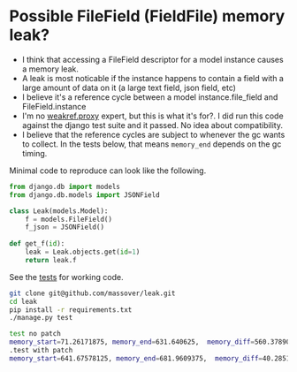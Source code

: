 # Possible FileField (FieldFile) memory leak?

- I think that accessing a FileField descriptor for a model instance causes a memory leak.
- A leak is most noticable if the instance happens to contain a field with a large amount of data on it (a large text field, json field, etc)
- I believe it's a reference cycle between a model instance.file_field and FileField.instance
- I'm no [weakref.proxy](https://docs.python.org/3/library/weakref.html#weakref.proxy) expert, but this is what it's for?. I did run this code against the django test suite and it passed. No idea about compatibility.
- I believe that the reference cycles are subject to whenever the gc wants to collect. In the tests below, that means `memory_end` depends on the gc timing.


Minimal code to reproduce can look like the following.

```python
from django.db import models
from django.db.models import JSONField

class Leak(models.Model):
    f = models.FileField()
    f_json = JSONField()
    
def get_f(id):
    leak = Leak.objects.get(id=1)
    return leak.f
```

See the [tests](leak/core/tests.py) for working code.

```bash
git clone git@github.com/massover/leak.git
cd leak
pip install -r requirements.txt
./manage.py test
```

```bash
test no patch
memory_start=71.26171875, memory_end=631.640625,  memory_diff=560.37890625
.test with patch
memory_start=641.67578125, memory_end=681.9609375,  memory_diff=40.28515625
```

